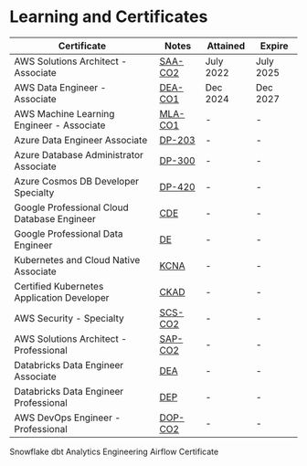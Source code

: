# Learning and Certificates
Certificate | Notes | Attained | Expire
--- | --- | --- | ---
AWS Solutions Architect - Associate | [SAA-CO2](/AWS/SAA) | July 2022 | July 2025
AWS Data Engineer - Associate | [DEA-CO1](/AWS/DEA) | Dec 2024 | Dec 2027
AWS Machine Learning Engineer - Associate | [MLA-CO1](/AWS/MLA) | - | -
Azure Data Engineer Associate | [DP-203](/Azure/DP-203) | - | -
Azure Database Administrator Associate | [DP-300](/Azure/DP-300) | - | -
Azure Cosmos DB Developer Specialty | [DP-420](/Azure/DP-420) | - | -
Google Professional Cloud Database Engineer | [CDE](/Google/CDE) | - | -
Google Professional Data Engineer | [DE](/Google/DE) | - | -
Kubernetes and Cloud Native Associate | [KCNA](/Kubernetes/KCNA) | - | -
Certified Kubernetes Application Developer | [CKAD](/Kubernetes/CKAD) | - | -
AWS Security - Specialty | [SCS-CO2](/AWS/SCS) | - | -
AWS Solutions Architect - Professional | [SAP-CO2](/AWS/SAP) | - | -
Databricks Data Engineer Associate | [DEA](/Databricks/DEA) | - | -
Databricks Data Engineer Professional | [DEP](/Databricks/DEP) | - | -
AWS DevOps Engineer - Professional | [DOP-CO2](/AWS/DOP) | - | -
Snowflake
dbt Analytics Engineering
Airflow Certificate
